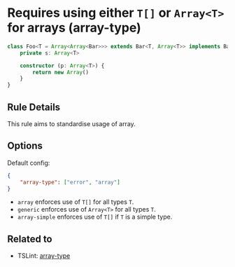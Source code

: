 # Requires using either `T[]` or `Array<T>` for arrays (array-type)

```ts
class Foo<T = Array<Array<Bar>>> extends Bar<T, Array<T>> implements Baz<Array<T>> {
    private s: Array<T>

    constructor (p: Array<T>) {
        return new Array()
    }
}
```

## Rule Details

This rule aims to standardise usage of array.

## Options

Default config:

```JSON
{
    "array-type": ["error", "array"]
}
```

- `array` enforces use of `T[]` for all types `T`.
- `generic` enforces use of `Array<T>` for all types `T`.
- `array-simple` enforces use of `T[]` if `T` is a simple type.

## Related to

* TSLint: [array-type](https://palantir.github.io/tslint/rules/array-type/)
